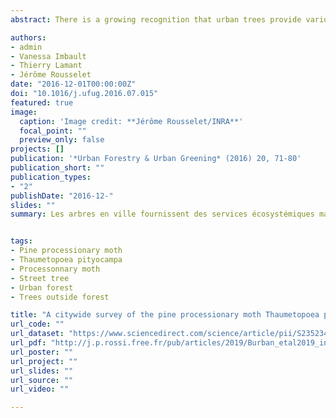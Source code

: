 ```yaml
---
abstract: There is a growing recognition that urban trees provide various valuable benefits and services such as enhanced human wellbeing. However, they also have a cost in terms of public health either directly (allergies) or by harboring species representing health risk for humans. This paper focuses on such a forest insect species, the pine processionary moth Thaumetopoea pityocampa. Its caterpillars develop gregariously during winter in a conspicuous silk nest in coniferous hosts. When disturbed, the larvae release urticating hairs that cause human or animal serious health problems. The purpose of our survey was to (1) inventory all individual trees belonging to potential host species and estimate the density of T. pityocampa (2) assess the spatial pattern of the insect population at the city scale. We conducted an exhaustive inventory of potential coniferous host trees in five municipalities (ca. 5000 ha) in the north of Orléans, France. Each tree was identified, geo-referenced and the number of moth nests it hosted was counted. A total of 9321 urban trees representing 11 coniferous taxonomic units were investigated. The distribution of T. pityocampa exhibited a marked spatial structure citywide. Geostatistics allowed to draw risk maps revealing strong patchiness. We provide the first estimate of T. pityocampa host tree preference in an urban context and found that Pinus nigra, P. pinaster and P. sylvestris were the most attacked trees. We also report numerous cases of T. pityocampa occurrence on the exotic ornamental Himalayan cedar Cedrus deodara. The management implications of our findings are two-fold{:} (1) risk maps constitute a useful framework for communication and public information, and can help developing control strategies; (2) some species frequently used for ornamental purposes are poor quality hosts regarding T. pityocampa and should therefore be preferred in public place usually frequented by vulnerable people (schools, nurseries, hospitals).

authors:
- admin
- Vanessa Imbault
- Thierry Lamant
- Jérôme Rousselet
date: "2016-12-01T00:00:00Z"
doi: "10.1016/j.ufug.2016.07.015"
featured: true
image: 
  caption: 'Image credit: **Jérôme Rousselet/INRA**' 
  focal_point: ""
  preview_only: false
projects: []
publication: '*Urban Forestry & Urban Greening* (2016) 20, 71-80'
publication_short: ""
publication_types:
- "2"
publishDate: "2016-12-"
slides: ""
summary: Les arbres en ville fournissent des services écosystémiques mais peuvent également être à l’origine de nuisances. C’est le cas des essences hôtes de la chenille  processionnaire du pin Thaumetopoea pityocampa car cet insecte peut provoquer des problèmes de santé (allergie) chez l’homme et l’animal. Dans cet article nous analysons la distribution spatiale des arbres hôtes dans plusieurs municipalités du nord de l’agglomération Orléanaise. La prévalence de processionnaire montre que certaines essences sont particulièrement favorables au papillon et que leur plantation aux abords des lieux fréquentés par un public sensible (école, hôpitaux) devrait être évitée. L’insecte est présent sur l’ensemble de l’aire étudiée avec des zones de plus fortes densités alternant avec des endroits où les nids de processionnaire sont très rares. Nous présentons des cartes de la probabilité d’être en contact avec des nids ce qui constitue une forme d’estimation du risque associé à cet insecte.


tags:
- Pine processionary moth
- Thaumetopoea pityocampa
- Processonnary moth
- Street tree
- Urban forest
- Trees outside forest

title: "A citywide survey of the pine processionary moth Thaumetopoea pityocampa spatial distribution in Orléans (France)"
url_code: ""
url_dataset: "https://www.sciencedirect.com/science/article/pii/S2352340916306424"
url_pdf: "http://j.p.rossi.free.fr/pub/articles/2019/Burban_etal2019_inpress.pdf"
url_poster: ""
url_project: ""
url_slides: ""
url_source: ""
url_video: ""

---
```


